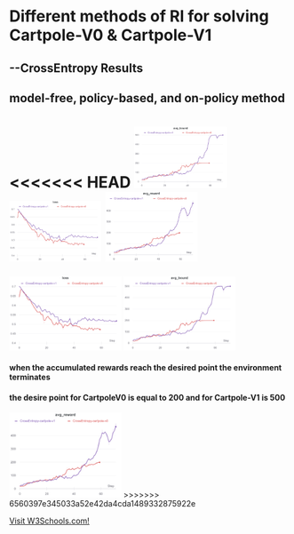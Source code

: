 # Different methods of Rl for solving Cartpole-V0 & Cartpole-V1

## --CrossEntropy Results
## model-free, policy-based, and on-policy method

<<<<<<< HEAD
<img src="images/1.png" width="33%"/> <img src="images/2.png" width="33%"/> <img src="images/3.png" width="33%"/>
=======

<img src="2.png" width="40%"/> <img src="1.png" width="40%"/>

#### when the accumulated rewards reach the desired point the environment terminates
####  the desire point for CartpoleV0 is equal to 200 and for Cartpole-V1 is 500
<img src="3.png" width="40%"/>
>>>>>>> 6560397e345033a52e42da4cda1489332875922e



<p><a href="https://wandb.ai/iamjalipo/cartpole/reports/Project-Dashboard--Vmlldzo2MTczMzg/edit?flasher=&template=dashboard">Visit W3Schools.com!</a></p>

